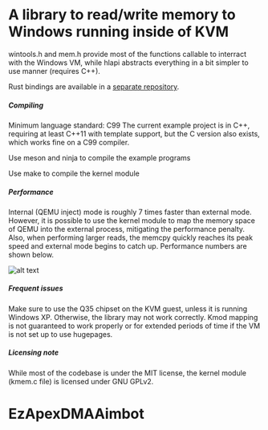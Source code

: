 # A library to read/write memory to Windows running inside of KVM

wintools.h and mem.h provide most of the functions callable to interract with the Windows VM, while hlapi abstracts everything in a bit simpler to use manner (requires C++).

Rust bindings are available in a [separate repository](https://github.com/Heep042/vmread-rs).

##### Compiling
Minimum language standard: C99
The current example project is in C++, requiring at least C++11 with template support, but the C version also exists, which works fine on a C99 compiler.

Use meson and ninja to compile the example programs

Use make to compile the kernel module

##### Performance
Internal (QEMU inject) mode is roughly 7 times faster than external mode. However, it is possible to use the kernel module to map the memory space of QEMU into the external process, mitigating the performance penalty. Also, when performing larger reads, the memcpy quickly reaches its peak speed and external mode begins to catch up. Performance numbers are shown below.

![alt text](https://github.com/Heep042/vmread/raw/master/rwperf.png "Read performance")


##### Frequent issues
Make sure to use the Q35 chipset on the KVM guest, unless it is running Windows XP. Otherwise, the library may not work correctly.
Kmod mapping is not guaranteed to work properly or for extended periods of time if the VM is not set up to use hugepages.

##### Licensing note
While most of the codebase is under the MIT license, the kernel module (kmem.c file) is licensed under GNU GPLv2.

# EzApexDMAAimbot

